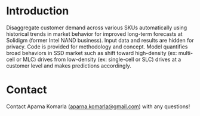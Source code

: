 # Introduction
Disaggregate customer demand across various SKUs automatically using historical trends in market behavior for improved long-term forecasts at Solidigm (former Intel NAND business). Input data and results are hidden for privacy. Code is provided for methodology and concept. Model quantifies broad behaviors in SSD market such as shift toward high-density (ex: multi-cell or MLC) drives from low-density (ex: single-cell or SLC) drives at a customer level and makes predictions accordingly.

# Contact
Contact Aparna Komarla (aparna.komarla@gmail.com) with any questions!
 

